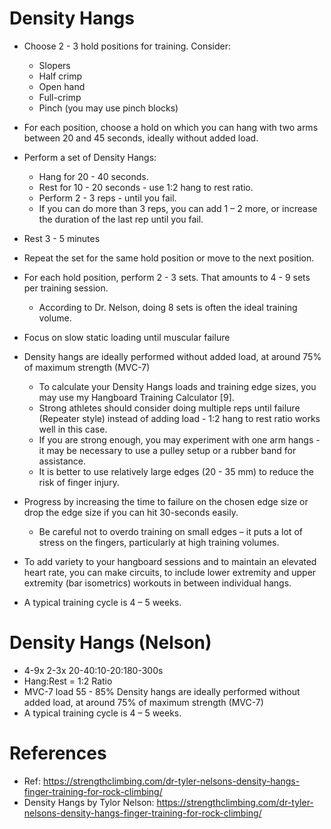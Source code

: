 # Density Hangs
+ Choose 2 - 3 hold positions for training. Consider:
  + Slopers
  + Half crimp
  + Open hand
  + Full-crimp
  + Pinch (you may use pinch blocks)
+ For each position, choose a hold on which you can hang with two arms between 20 and 45 seconds, ideally without added load.
+ Perform a set of Density Hangs:
  + Hang for 20 - 40 seconds.
  + Rest for 10 - 20 seconds - use 1:2 hang to rest ratio.
  + Perform 2 - 3 reps - until you fail.
  + If you can do more than 3 reps, you can add 1 – 2 more, or increase the duration of the last rep until you fail.
+ Rest 3 - 5 minutes
+ Repeat the set for the same hold position or move to the next position.
+ For each hold position, perform 2 - 3 sets. That amounts to 4 - 9 sets per training session.
  + According to Dr. Nelson, doing 8 sets is often the ideal training volume.

+ Focus on slow static loading until muscular failure
+ Density hangs are ideally performed without added load, at around 75% of maximum strength (MVC-7)
  + To calculate your Density Hangs loads and training edge sizes, you may use my Hangboard Training Calculator [9].
  + Strong athletes should consider doing multiple reps until failure (Repeater style) instead of adding load - 1:2 hang to rest ratio works well in this case.
  + If you are strong enough, you may experiment with one arm hangs - it may be necessary to use a pulley setup or a rubber band for assistance.
  + It is better to use relatively large edges (20 - 35 mm) to reduce the risk of finger injury.
+ Progress by increasing the time to failure on the chosen edge size or drop the edge size if you can hit 30-seconds easily.
  + Be careful not to overdo training on small edges – it puts a lot of stress on the fingers, particularly at high training volumes.
+ To add variety to your hangboard sessions and to maintain an elevated heart rate, you can make circuits, to include lower extremity and upper extremity (bar isometrics) workouts in between individual hangs.
+ A typical training cycle is 4 – 5 weeks.

# Density Hangs (Nelson)
+ 4-9x 2-3x 20-40:10-20:180-300s
+ Hang:Rest = 1:2 Ratio
+ MVC-7 load	55 - 85%
   Density hangs are ideally performed without added load, at around 75% of maximum strength (MVC-7)
+ A typical training cycle is 4 – 5 weeks.

# References
+ Ref: https://strengthclimbing.com/dr-tyler-nelsons-density-hangs-finger-training-for-rock-climbing/
+ Density Hangs by Tylor Nelson: https://strengthclimbing.com/dr-tyler-nelsons-density-hangs-finger-training-for-rock-climbing/

